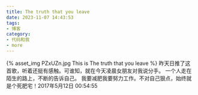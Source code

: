 ```yaml
---
title: The truth that you leave
date: 2023-11-07 14:43:53
tags:
- 博客
category:
- 代码和我
- more
---
```

{% asset_img PZxUZn.jpg This is The truth that you leave %}
昨天日推了这首歌，听着还挺有感触。可谁知，就在今天凌晨女朋友对我说分手。 一个人走在陌生的路上，不断的告诉自己。 我要减肥我要努力工作。不对自己狠点，始终就是个死肥宅！2017年5月12日 00:54:55 
